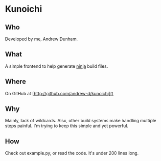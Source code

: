 # Kunoichi

## Who

Developed by me, Andrew Dunham.

## What

A simple frontend to help generate [ninja](http://martine.github.com/ninja/) build files.

## Where

On GitHub at [http://github.com/andrew-d/kunoichi]()

## Why

Mainly, lack of wildcards.  Also, other build systems make handling multiple steps painful.  I'm trying to keep this simple and yet powerful.

## How

Check out example.py, or read the code.  It's under 200 lines long.
